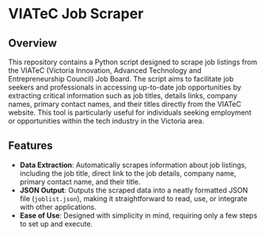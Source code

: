 # VIATeC Job Scraper

## Overview

This repository contains a Python script designed to scrape job listings from the VIATeC (Victoria Innovation, Advanced Technology and Entrepreneurship Council) Job Board. The script aims to facilitate job seekers and professionals in accessing up-to-date job opportunities by extracting critical information such as job titles, details links, company names, primary contact names, and their titles directly from the VIATeC website. This tool is particularly useful for individuals seeking employment or opportunities within the tech industry in the Victoria area.

## Features

- **Data Extraction**: Automatically scrapes information about job listings, including the job title, direct link to the job details, company name, primary contact name, and their title.
- **JSON Output**: Outputs the scraped data into a neatly formatted JSON file (`joblist.json`), making it straightforward to read, use, or integrate with other applications.
- **Ease of Use**: Designed with simplicity in mind, requiring only a few steps to set up and execute.




